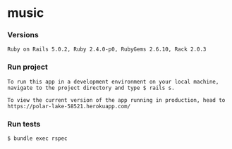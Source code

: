 # music

### Versions
```
Ruby on Rails 5.0.2, Ruby 2.4.0-p0, RubyGems 2.6.10, Rack 2.0.3
```

### Run project
```
To run this app in a development environment on your local machine, navigate to the project directory and type $ rails s.

To view the current version of the app running in production, head to https://polar-lake-58521.herokuapp.com/

```

### Run tests
```
$ bundle exec rspec
```
